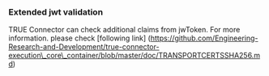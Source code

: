 ### Extended jwt validation <a href="#extendedjwt" id="extendedjwt"></a>

TRUE Connector can check additional claims from jwToken. For more information. please check \[following link] (https://github.com/Engineering-Research-and-Development/true-connector-execution\_core\_container/blob/master/doc/TRANSPORTCERTSSHA256.md)
